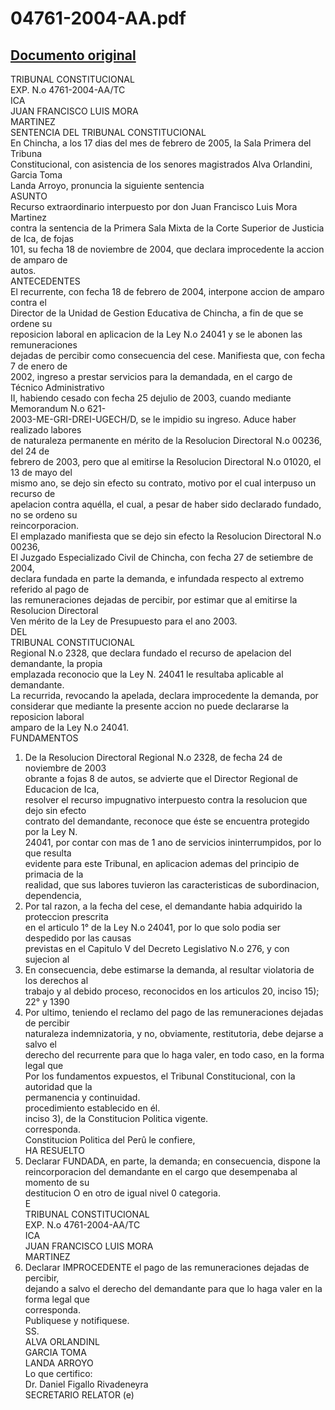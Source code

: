 
04761-2004-AA.pdf
=================
  
[Documento original](https://tc.gob.pe/jurisprudencia/2005/04761-2004-AA.pdf)  
---  
TRIBUNAL CONSTITUCIONAL  
EXP. N.o 4761-2004-AA/TC  
ICA  
JUAN FRANCISCO LUIS MORA  
MARTINEZ  
SENTENCIA DEL TRIBUNAL CONSTITUCIONAL  
En Chincha, a los 17 dias del mes de febrero de 2005, la Sala Primera del Tribuna  
Constitucional, con asistencia de los senores magistrados Alva Orlandini, Garcia Toma  
Landa Arroyo, pronuncia la siguiente sentencia  
ASUNTO  
Recurso extraordinario interpuesto por don Juan Francisco Luis Mora Martinez  
contra la sentencia de la Primera Sala Mixta de la Corte Superior de Justicia de Ica, de fojas  
101, su fecha 18 de noviembre de 2004, que declara improcedente la accion de amparo de  
autos.  
ANTECEDENTES  
El recurrente, con fecha 18 de febrero de 2004, interpone accion de amparo contra el  
Director de la Unidad de Gestion Educativa de Chincha, a fin de que se ordene su  
reposicion laboral en aplicacion de la Ley N.o 24041 y se le abonen las remuneraciones  
dejadas de percibir como consecuencia del cese. Manifiesta que, con fecha 7 de enero de  
2002, ingreso a prestar servicios para la demandada, en el cargo de Técnico Administrativo  
II, habiendo cesado con fecha 25 dejulio de 2003, cuando mediante Memorandum N.o 621-  
2003-ME-GRI-DREI-UGECH/D, se le impidio su ingreso. Aduce haber realizado labores  
de naturaleza permanente en mérito de la Resolucion Directoral N.o 00236, del 24 de  
febrero de 2003, pero que al emitirse la Resolucion Directoral N.o 01020, el 13 de mayo del  
mismo ano, se dejo sin efecto su contrato, motivo por el cual interpuso un recurso de  
apelacion contra aquélla, el cual, a pesar de haber sido declarado fundado, no se ordeno su  
reincorporacion.  
El emplazado manifiesta que se dejo sin efecto la Resolucion Directoral N.o 00236,  
El Juzgado Especializado Civil de Chincha, con fecha 27 de setiembre de 2004,  
declara fundada en parte la demanda, e infundada respecto al extremo referido al pago de  
las remuneraciones dejadas de percibir, por estimar que al emitirse la Resolucion Directoral  
Ven mérito de la Ley de Presupuesto para el ano 2003.  
DEL  
TRIBUNAL CONSTITUCIONAL  
Regional N.o 2328, que declara fundado el recurso de apelacion del demandante, la propia  
emplazada reconocio que la Ley N. 24041 le resultaba aplicable al demandante.  
La recurrida, revocando la apelada, declara improcedente la demanda, por  
considerar que mediante la presente accion no puede declararse la reposicion laboral  
amparo de la Ley N.o 24041.  
FUNDAMENTOS  
1. De la Resolucion Directoral Regional N.o 2328, de fecha 24 de noviembre de 2003  
obrante a fojas 8 de autos, se advierte que el Director Regional de Educacion de Ica,  
resolver el recurso impugnativo interpuesto contra la resolucion que dejo sin efecto  
contrato del demandante, reconoce que éste se encuentra protegido por la Ley N.  
24041, por contar con mas de 1 ano de servicios ininterrumpidos, por lo que resulta  
evidente para este Tribunal, en aplicacion ademas del principio de primacia de la  
realidad, que sus labores tuvieron las caracteristicas de subordinacion, dependencia,  
2. Por tal razon, a la fecha del cese, el demandante habia adquirido la proteccion prescrita  
en el articulo 1° de la Ley N.o 24041, por lo que solo podia ser despedido por las causas  
previstas en el Capitulo V del Decreto Legislativo N.o 276, y con sujecion al  
3. En consecuencia, debe estimarse la demanda, al resultar violatoria de los derechos al  
trabajo y al debido proceso, reconocidos en los articulos 20, inciso 15); 22° y 1390  
4. Por ultimo, teniendo el reclamo del pago de las remuneraciones dejadas de percibir  
naturaleza indemnizatoria, y no, obviamente, restitutoria, debe dejarse a salvo el  
derecho del recurrente para que lo haga valer, en todo caso, en la forma legal que  
Por los fundamentos expuestos, el Tribunal Constitucional, con la autoridad que la  
permanencia y continuidad.  
procedimiento establecido en él.  
inciso 3), de la Constitucion Politica vigente.  
corresponda.  
Constitucion Politica del Perû le confiere,  
HA RESUELTO  
1. Declarar FUNDADA, en parte, la demanda; en consecuencia, dispone la  
reincorporacion del demandante en el cargo que desempenaba al momento de su  
destitucion O en otro de igual nivel 0 categoria.  
E  
TRIBUNAL CONSTITUCIONAL  
EXP. N.o 4761-2004-AA/TC  
ICA  
JUAN FRANCISCO LUIS MORA  
MARTINEZ  
2. Declarar IMPROCEDENTE el pago de las remuneraciones dejadas de percibir,  
dejando a salvo el derecho del demandante para que lo haga valer en la forma legal que  
corresponda.  
Publiquese y notifiquese.  
SS.  
ALVA ORLANDINL  
GARCIA TOMA  
LANDA ARROYO  
Lo que certifico:  
Dr. Daniel Figallo Rivadeneyra  
SECRETARIO RELATOR (e)